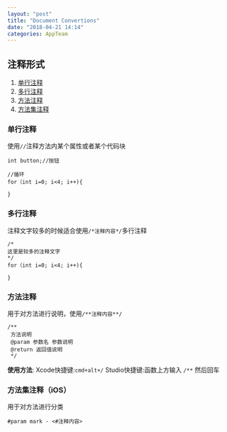 ```yaml
---
layout: "post"
title: "Document Convertions"
date: "2018-04-21 14:14"
categories: AppTeam
---
```


## 注释形式

1. [单行注释](#singleline)
2. [多行注释](#multiline)
3. [方法注释](#function)
4. [方法集注释](#block)

<b id="singleline"></b>
### 单行注释

使用`//`注释方法内某个属性或者某个代码块
```
int button;//按钮

//循环
for（int i=0; i<4; i++){

}
```
<b id="multiline"></b>
### 多行注释

注释文字较多的时候适合使用`/*注释内容*/`多行注释
```
/*
这里是较多的注释文字
*/
for（int i=0; i<4; i++){

}
```
<b id="function"></b>
### 方法注释

用于对方法进行说明，使用`/**注释内容**/`
```
/**
 方法说明
 @param 参数名 参数说明
 @return 返回值说明
 */
```
**使用方法**:
Xcode快捷键:`cmd+alt+/`
Studio快捷键:函数上方输入 `/**` 然后回车

<b id="block"></b>
### 方法集注释（iOS）

用于对方法进行分类
```
#param mark - <#注释内容>
```
